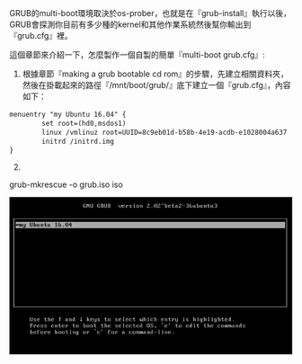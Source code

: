 GRUB的multi-boot環境取決於os-prober，也就是在『grub-install』執行以後，GRUB會探測你目前有多少種的kernel和其他作業系統然後幫你輸出到『grub.cfg』裡。

這個章節來介紹一下，怎麼製作一個自製的簡單『multi-boot grub.cfg』:

1. 根據章節『making a grub bootable cd rom』的步驟，先建立相關資料夾，然後在掛載起來的路徑『/mnt/boot/grub/』底下建立一個『grub.cfg』，內容如下：
```
menuentry "my Ubuntu 16.04" {
        set root=(hd0,msdos1)
        linux /vmlinuz root=UUID=8c9eb01d-b58b-4e19-acdb-e1028004a637
        initrd /initrd.img
}

```
2. 
grub-mkrescue -o grub.iso iso


![](Imgs/Config/config004.png)



